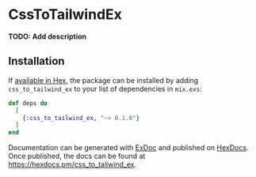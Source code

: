 # CssToTailwindEx

**TODO: Add description**

## Installation

If [available in Hex](https://hex.pm/docs/publish), the package can be installed
by adding `css_to_tailwind_ex` to your list of dependencies in `mix.exs`:

```elixir
def deps do
  [
    {:css_to_tailwind_ex, "~> 0.1.0"}
  ]
end
```

Documentation can be generated with [ExDoc](https://github.com/elixir-lang/ex_doc)
and published on [HexDocs](https://hexdocs.pm). Once published, the docs can
be found at <https://hexdocs.pm/css_to_tailwind_ex>.

